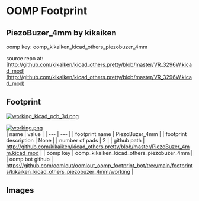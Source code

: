 # OOMP Footprint  
## PiezoBuzer_4mm  by kikaiken  
  
oomp key: oomp_kikaiken_kicad_others_piezobuzer_4mm  
  
source repo at: [http://github.com/kikaiken/kicad_others.pretty/blob/master/VR_3296W.kicad_mod](http://github.com/kikaiken/kicad_others.pretty/blob/master/VR_3296W.kicad_mod)  
## Footprint  
  
[![working_kicad_pcb_3d.png](working_kicad_pcb_3d_600.png)](working_kicad_pcb_3d.png)  
  
[![working.png](working_600.png)](working.png)  
| name | value | 
| --- | --- | 
| footprint name | PiezoBuzer_4mm | 
| footprint description | None | 
| number of pads | 2 | 
| github path | http://github.com/kikaiken/kicad_others.pretty/blob/master/PiezoBuzer_4mm.kicad_mod | 
| oomp key | oomp_kikaiken_kicad_others_piezobuzer_4mm | 
| oomp bot github | https://github.com/oomlout/oomlout_oomp_footprint_bot/tree/main/footprints/kikaiken_kicad_others_piezobuzer_4mm/working | 
## Images  
